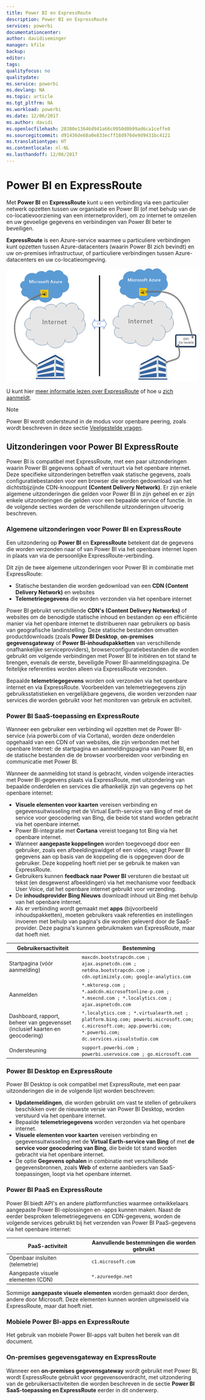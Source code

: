 ```yaml
---
title: Power BI en ExpressRoute
description: Power BI en ExpressRoute
services: powerbi
documentationcenter: 
author: davidiseminger
manager: kfile
backup: 
editor: 
tags: 
qualityfocus: no
qualitydate: 
ms.service: powerbi
ms.devlang: NA
ms.topic: article
ms.tgt_pltfrm: NA
ms.workload: powerbi
ms.date: 12/06/2017
ms.author: davidi
ms.openlocfilehash: 28380e13646d941a66c0950d0b99ad6ca1ceffe8
ms.sourcegitcommit: d91436de68a0e833ecff18d976de9d9431bc4121
ms.translationtype: HT
ms.contentlocale: nl-NL
ms.lasthandoff: 12/06/2017
---
```

# <a name="power-bi-and-expressroute"></a>Power BI en ExpressRoute
Met **Power BI** en **ExpressRoute** kunt u een verbinding via een particulier netwerk opzetten tussen uw organisatie en Power BI (of met behulp van de co-locatievoorziening van een internetprovider), om zo internet te omzeilen en uw gevoelige gegevens en verbindingen van Power BI beter te beveiligen.

**ExpressRoute** is een Azure-service waarmee u particuliere verbindingen kunt opzetten tussen Azure-datacenters (waarin Power BI zich bevindt) en uw on-premises infrastructuur, of particuliere verbindingen tussen Azure-datacenters en uw co-locatieomgeving.

![](media/service-admin-power-bi-expressroute/pbi_expressroute_1.png)

U kunt hier [meer informatie lezen over ExpressRoute](https://azure.microsoft.com/services/expressroute/) of hoe u [zich aanmeldt](https://azure.microsoft.com/pricing/details/expressroute/).

> [!NOTE]
> Power BI wordt ondersteund in de modus voor openbare peering, zoals wordt beschreven in deze sectie [Veelgestelde vragen](https://docs.microsoft.com/azure/expressroute/expressroute-faqs).
> 
> 

## <a name="power-bi-expressroute-exceptions"></a>Uitzonderingen voor Power BI ExpressRoute
Power BI is compatibel met ExpressRoute, met een paar uitzonderingen waarin Power BI gegevens ophaalt of verstuurt via het openbare internet. Deze specifieke uitzonderingen betreffen vaak statische gegevens, zoals configuratiebestanden voor een browser die worden gedownload van het dichtstbijzijnde CDN-knooppunt **(Content Delivery Network)**. Er zijn enkele algemene uitzonderingen die gelden voor Power BI in zijn geheel en er zijn enkele uitzonderingen die gelden voor een bepaalde service of functie. In de volgende secties worden de verschillende uitzonderingen uitvoerig beschreven.

### <a name="overall-exceptions-to-power-bi-and-expressroute"></a>Algemene uitzonderingen voor Power BI en ExpressRoute
Een uitzondering op **Power BI** en **ExpressRoute** betekent dat de gegevens die worden verzonden naar of van Power BI via het openbare internet lopen in plaats van via de persoonlijke ExpressRoute-verbinding.

Dit zijn de twee algemene uitzonderingen voor Power BI in combinatie met ExpressRoute:

* Statische bestanden die worden gedownload van een **CDN (Content Delivery Network)** en websites
* **Telemetriegegevens** die worden verzonden via het openbare internet

Power BI gebruikt verschillende **CDN's (Content Delivery Networks)** of websites om de benodigde statische inhoud en bestanden op een efficiënte manier via het openbare internet te distribueren naar gebruikers op basis van geografische landinstelling. Deze statische bestanden omvatten productdownloads (zoals **Power BI Desktop**, **on-premises gegevensgateway** of **Power BI-inhoudspakketten** van verschillende onafhankelijke serviceproviders), browserconfiguratiebestanden die worden gebruikt om volgende verbindingen met Power BI te initiëren en tot stand te brengen, evenals de eerste, beveiligde Power BI-aanmeldingspagina. De feitelijke referenties worden alleen via ExpressRoute verzonden.   

Bepaalde **telemetriegegevens** worden ook verzonden via het openbare internet en via ExpressRoute. Voorbeelden van telemetriegegevens zijn gebruiksstatistieken en vergelijkbare gegevens, die worden verzonden naar services die worden gebruikt voor het monitoren van gebruik en activiteit.

### <a name="power-bi-saas-application-and-expressroute"></a>Power BI SaaS-toepassing en ExpressRoute
Wanneer een gebruiker een verbinding wil opzetten met de Power BI-service (via powerbi.com of via Cortana), worden deze onderdelen opgehaald van een CDN of van websites, die zijn verbonden met het openbare Internet: de startpagina en aanmeldingspagina van Power BI, en de statische bestanden die de browser voorbereiden voor verbinding en communicatie met Power BI.

Wanneer de aanmelding tot stand is gebracht, vinden volgende interacties met Power BI-gegevens plaats via ExpressRoute, met uitzondering van bepaalde onderdelen en services die afhankelijk zijn van gegevens op het openbare internet:

* **Visuele elementen voor kaarten** vereisen verbinding en gegevensuitwisseling met de Virtual Earth-service van Bing of met de service voor geocodering van Bing, die beide tot stand worden gebracht via het openbare internet.
* Power BI-integratie met **Cortana** vereist toegang tot Bing via het openbare internet.
* Wanneer **aangepaste koppelingen** worden toegevoegd door een gebruiker, zoals een afbeeldingswidget of een video, vraagt Power BI gegevens aan op basis van de koppeling die is opgegeven door de gebruiker. Deze koppeling hoeft niet per se gebruik te maken van ExpressRoute.
* Gebruikers kunnen **feedback naar Power BI** versturen die bestaat uit tekst (en desgewenst afbeeldingen) via het mechanisme voor feedback User Voice, dat het openbare internet gebruikt voor verzending.
* De **inhoudsprovider Bing Nieuws** downloadt inhoud uit Bing met behulp van het openbare internet.
* Als er verbinding wordt gemaakt met **apps** (bijvoorbeeld inhoudspakketten), moeten gebruikers vaak referenties en instellingen invoeren met behulp van pagina's die worden geleverd door de SaaS-provider. Deze pagina's kunnen gebruikmaken van ExpressRoute, maar dat hoeft niet.

| Gebruikersactiviteit | Bestemming |
| --- | --- |
| Startpagina (vóór aanmelding) |`maxcdn.bootstrapcdn.com ; ajax.aspnetcdn.com ; netdna.bootstrapcdn.com ; cdn.optimizely.com; google-analytics.com ` |
| Aanmelden |`*.mktoresp.com ; *.aadcdn.microsoftonline-p.com ; *.msecnd.com ; *.localytics.com ; ajax.aspnetcdn.com` |
| Dashboard, rapport, beheer van gegevensset (inclusief kaarten en geocodering) |`*.localytics.com ; *.virtualearth.net ; platform.bing.com; powerbi.microsoft.com; c.microsoft.com; app.powerbi.com; *.powerbi.com; dc.services.visualstudio.com ` |
| Ondersteuning |`support.powerbi.com ; powerbi.uservoice.com ; go.microsoft.com ` |

### <a name="power-bi-desktop-and-expressroute"></a>Power BI Desktop en ExpressRoute
Power BI Desktop is ook compatibel met ExpressRoute, met een paar uitzonderingen die in de volgende lijst worden beschreven:

* **Updatemeldingen**, die worden gebruikt om vast te stellen of gebruikers beschikken over de nieuwste versie van Power BI Desktop, worden verstuurd via het openbare internet.
* Bepaalde **telemetriegegevens** worden verzonden via het openbare internet.
* **Visuele elementen voor kaarten** vereisen verbinding en gegevensuitwisseling met de **Virtual Earth-service van Bing** of met **de service voor geocodering van Bing**, die beide tot stand worden gebracht via het openbare internet.
* De optie **Gegevens ophalen** in combinatie met verschillende gegevensbronnen, zoals **Web** of externe aanbieders van SaaS-toepassingen, loopt via het openbare internet.

### <a name="power-bi-paas-and-expressroute"></a>Power BI PaaS en ExpressRoute
Power BI biedt API's en andere platformfuncties waarmee ontwikkelaars aangepaste Power BI-oplossingen en -apps kunnen maken. Naast de eerder besproken telemetriegegevens en CDN-gegevens, worden de volgende services gebruikt bij het verzenden van Power BI PaaS-gegevens via het openbare internet:

| PaaS-activiteit | Aanvullende bestemmingen die worden gebruikt |
| --- | --- |
| Openbaar insluiten (telemetrie) |`c1.microsoft.com` |
| Aangepaste visuele elementen (CDN) |`*.azureedge.net` |

Sommige **aangepaste visuele elementen** worden gemaakt door derden, andere door Microsoft. Deze elementen kunnen worden uitgewisseld via ExpressRoute, maar dat hoeft niet.

### <a name="power-bi-mobile-and-expressroute"></a>Mobiele Power BI-apps en ExpressRoute
Het gebruik van mobiele Power BI-apps valt buiten het bereik van dit document.  

### <a name="on-premises-data-gateway-and-expressroute"></a>On-premises gegevensgateway en ExpressRoute
Wanneer een **on-premises gegevensgateway** wordt gebruikt met Power BI, wordt ExpressRoute gebruikt voor gegevensoverdracht, met uitzondering van de gebruikersactiviteiten die worden beschreven in de sectie **Power BI SaaS-toepassing en ExpressRoute** eerder in dit onderwerp.  

